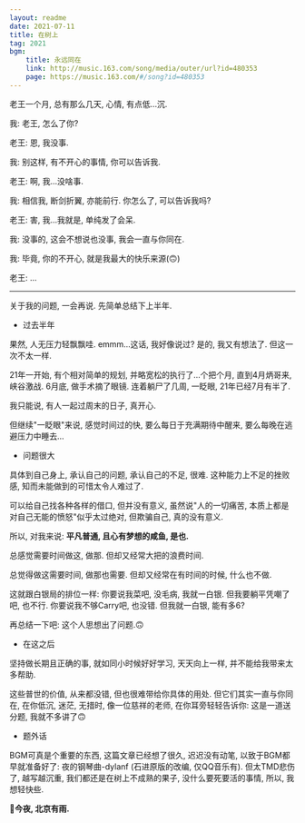 ```yaml
---
layout: readme
date: 2021-07-11
title: 在树上
tag: 2021
bgm:
    title: 永远同在
    link: http://music.163.com/song/media/outer/url?id=480353
    page: https://music.163.com/#/song?id=480353
---
```


老王一个月, 总有那么几天, 心情, 有点低...沉.

我: 老王, 怎么了你?

老王: 恩, 我没事.

我: 别这样, 有不开心的事情, 你可以告诉我.

老王: 啊, 我...没啥事.

我: 相信我, 断剑折翼, 亦能前行. 你怎么了, 可以告诉我吗?

老王: 害, 我...我就是, 单纯发了会呆.

我: 没事的, 这会不想说也没事, 我会一直与你同在.

我: 毕竟, 你的不开心, 就是我最大的快乐来源(🙃)

老王: ...

---

关于我的问题, 一会再说. 先简单总结下上半年.

- 过去半年

果然, 人无压力轻飘飘哇. emmm...这话, 我好像说过? 是的, 我又有想法了. 但这一次不太一样.

21年一开始, 有个相对简单的规划, 并略宽松的执行了...个把个月, 直到4月炳哥来, 峡谷激战. 6月底, 做手术摘了眼镜. 连着躺尸了几周, 一眨眼, 21年已经7月有半了.

我只能说, 有人一起过周末的日子, 真开心.

但继续"一眨眼"来说, 感觉时间过的快, 要么每日于充满期待中醒来, 要么每晚在逃避压力中睡去...

- 问题很大

具体到自己身上, 承认自己的问题,  承认自己的不足, 很难. 这种能力上不足的挫败感, 知而未能做到的可惜太令人难过了.

可以给自己找各种各样的借口, 但并没有意义, 虽然说"人的一切痛苦, 本质上都是对自己无能的愤怒"似乎太过绝对, 但欺骗自己, 真的没有意义.

所以, 对我来说: **平凡普通, 且心有梦想的咸鱼, 是也.**

总感觉需要时间做这, 做那. 但却又经常大把的浪费时间.

总觉得做这需要时间, 做那也需要. 但却又经常在有时间的时候, 什么也不做.

这就跟白银局的排位一样: 你要说我菜吧, 没毛病, 我就一白银. 但我要躺平凭嘲了吧, 也不行. 你要说我不够Carry吧, 也没错. 但我就一白银, 能有多6?

再总结一下吧: 这个人思想出了问题.🙃

- 在这之后

坚持做长期且正确的事, 就如同小时候好好学习, 天天向上一样, 并不能给我带来太多帮助.

这些普世的价值, 从来都没错, 但也很难带给你具体的用处. 但它们其实一直与你同在, 在你低沉, 迷茫, 无措时, 像一位慈祥的老师, 在你耳旁轻轻告诉你: 这是一道送分题, 我就不多讲了🙃

- 题外话

BGM可真是个重要的东西, 这篇文章已经想了很久, 迟迟没有动笔, 以致于BGM都早就准备好了: 夜的钢琴曲-dylanf (石进原版的改编, 仅QQ音乐有). 但太TMD悲伤了, 越写越沉重, 我们都还是在树上不成熟的果子, 没什么要死要活的事情, 所以, 我想轻快些.

**今夜, 北京有雨.**
